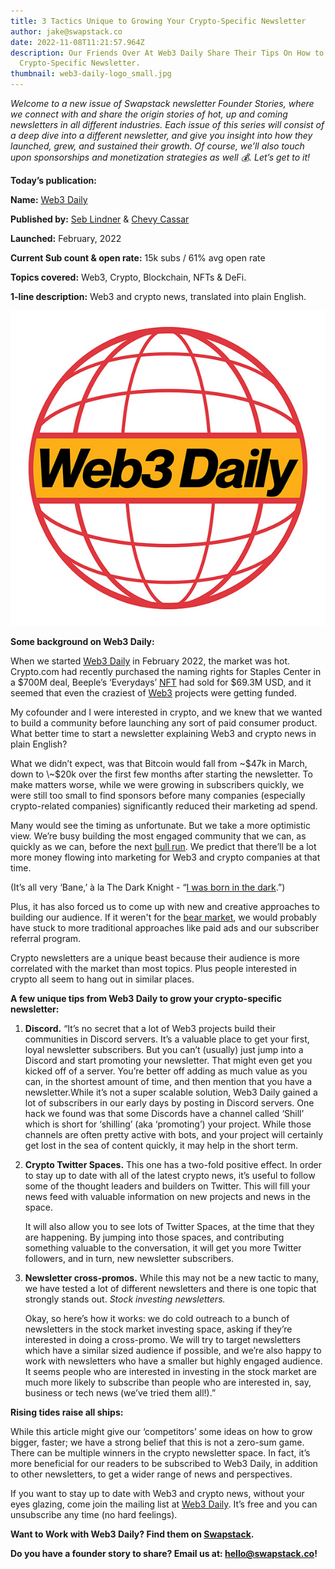 ```yaml
---
title: 3 Tactics Unique to Growing Your Crypto-Specific Newsletter
author: jake@swapstack.co
date: 2022-11-08T11:21:57.964Z
description: Our Friends Over At Web3 Daily Share Their Tips On How to Grow Your
  Crypto-Specific Newsletter.
thumbnail: web3-daily-logo_small.jpg
---
```

*Welcome to a new issue of Swapstack newsletter Founder Stories, where we connect with and share the origin stories of hot, up and coming newsletters in all different industries. Each issue of this series will consist of a deep dive into a different newsletter, and give you insight into how they launched, grew, and sustained their growth. Of course, we’ll also touch upon sponsorships and monetization strategies as well 💰. Let’s get to it!*

**Today’s publication:**

**Name:** [Web3 Daily](https://www.web3daily.co/?utm_source=swapstack&utm_medium=blog&utm_campaign=swapstack&utm_id=SwapStack)

**Published by:** [Seb Lindner](https://twitter.com/seb_lindner) & [Chevy Cassar](https://twitter.com/chevycassar) 

**Launched:** February, 2022

**Current Sub count & open rate:** 15k subs / 61% avg open rate

**Topics covered:** Web3, Crypto, Blockchain, NFTs & DeFi.

**1-line description:** Web3 and crypto news, translated into plain English.

![Web3 Daily Newsletter's Logo](web3-daily-logo_small.jpg "Web3 Daily Newsletter's Logo")

**Some background on Web3 Daily:**

When we started [Web3 Daily](https://www.web3daily.co/?utm_source=swapstack&utm_medium=blog&utm_campaign=swapstack&utm_id=SwapStack) in February 2022, the market was hot. Crypto.com had recently purchased the naming rights for Staples Center in a $700M deal, Beeple’s ‘Everydays’ [NFT](https://www.thedefidictionary.com/dictionary/what-is-an-nft?) had sold for $69.3M USD, and it seemed that even the craziest of [Web3](https://www.thedefidictionary.com/dictionary/what-is-web3?) projects were getting funded.

My cofounder and I were interested in crypto, and we knew that we wanted to build a community before launching any sort of paid consumer product. What better time to start a newsletter explaining Web3 and crypto news in plain English?

What we didn’t expect, was that Bitcoin would fall from \~$47k in March, down to \~$20k over the first few months after starting the newsletter. To make matters worse, while we were growing in subscribers quickly, we were still too small to find sponsors before many companies (especially crypto-related companies) significantly reduced their marketing ad spend.

Many would see the timing as unfortunate. But we take a more optimistic view. We’re busy building the most engaged community that we can, as quickly as we can, before the next [bull run](https://www.thedefidictionary.com/dictionary/what-is-a-bull-run?). We predict that there’ll be a lot more money flowing into marketing for Web3 and crypto companies at that time.

(It’s all very ‘Bane,’ à la The Dark Knight - “[I was born in the dark](https://www.youtube.com/watch?v=8BeG1UbaV-Q).”)

Plus, it has also forced us to come up with new and creative approaches to building our audience. If it weren't for the [bear market](https://www.thedefidictionary.com/dictionary/what-is-a-bear-market?), we would probably have stuck to more traditional approaches like paid ads and our subscriber referral program.

Crypto newsletters are a unique beast because their audience is more correlated with the market than most topics. Plus people interested in crypto all seem to hang out in similar places. 

**A few unique tips from Web3 Daily to grow your crypto-specific newsletter:**

1. **Discord.** “It’s no secret that a lot of Web3 projects build their communities in Discord servers. It’s a valuable place to get your first, loyal newsletter subscribers. But you can’t (usually) just jump into a Discord and start promoting your newsletter. That might even get you kicked off of a server. You’re better off adding as much value as you can, in the shortest amount of time, and then mention that you have a newsletter.While it’s not a super scalable solution, Web3 Daily gained a lot of subscribers in our early days by posting in Discord servers. One hack we found was that some Discords have a channel called ‘Shill’ which is short for ‘shilling’ (aka ‘promoting’) your project. While those channels are often pretty active with bots, and your project will certainly get lost in the sea of content quickly, it may help in the short term.
2. **Crypto Twitter Spaces.** This one has a two-fold positive effect. In order to stay up to date with all of the latest crypto news, it’s useful to follow some of the thought leaders and builders on Twitter. This will fill your news feed with valuable information on new projects and news in the space.

   It will also allow you to see lots of Twitter Spaces, at the time that they are happening. By jumping into those spaces, and contributing something valuable to the conversation, it will get you more Twitter followers, and in turn, new newsletter subscribers.
3. **Newsletter cross-promos.** While this may not be a new tactic to many, we have tested a lot of different newsletters and there is one topic that strongly stands out. *Stock investing newsletters.*

   Okay, so here’s how it works: we do cold outreach to a bunch of newsletters in the stock market investing space, asking if they’re interested in doing a cross-promo. We will try to target newsletters which have a similar sized audience if possible, and we’re also happy to work with newsletters who have a smaller but highly engaged audience. It seems people who are interested in investing in the stock market are much more likely to subscribe than people who are interested in, say, business or tech news (we’ve tried them all!).”

**Rising tides raise all ships:**

While this article might give our ‘competitors’ some ideas on how to grow bigger, faster; we have a strong belief that this is not a zero-sum game. There can be multiple winners in the crypto newsletter space. In fact, it’s more beneficial for our readers to be subscribed to Web3 Daily, in addition to other newsletters, to get a wider range of news and perspectives.

If you want to stay up to date with Web3 and crypto news, without your eyes glazing, come join the mailing list at [Web3 Daily](https://www.web3daily.co/?utm_source=swapstack&utm_medium=blog&utm_campaign=swapstack&utm_id=SwapStack). It’s free and you can unsubscribe any time (no hard feelings).

**Want to Work with Web3 Daily? Find them on [Swapstack](https://swapstack.co/brands/).**

**Do you have a founder story to share? Email us at: [hello@swapstack.co](mailto:hello@swapstack.co)!**